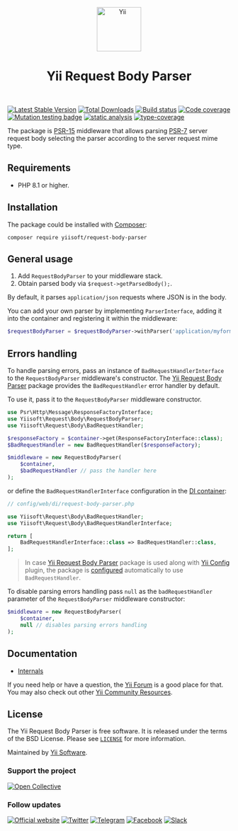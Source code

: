 <p align="center">
    <a href="https://github.com/yiisoft" target="_blank">
        <img src="https://yiisoft.github.io/docs/images/yii_logo.svg" height="100px" alt="Yii">
    </a>
    <h1 align="center">Yii Request Body Parser</h1>
    <br>
</p>

[![Latest Stable Version](https://poser.pugx.org/yiisoft/request-body-parser/v)](https://packagist.org/packages/yiisoft/request-body-parser)
[![Total Downloads](https://poser.pugx.org/yiisoft/request-body-parser/downloads)](https://packagist.org/packages/yiisoft/request-body-parser)
[![Build status](https://github.com/yiisoft/request-body-parser/actions/workflows/build.yml/badge.svg)](https://github.com/yiisoft/request-body-parser/actions/workflows/build.yml)
[![Code coverage](https://codecov.io/gh/yiisoft/request-body-parser/graph/badge.svg?token=9TQJWSE5HQ)](https://codecov.io/gh/yiisoft/request-body-parser)
[![Mutation testing badge](https://img.shields.io/endpoint?style=flat&url=https%3A%2F%2Fbadge-api.stryker-mutator.io%2Fgithub.com%2Fyiisoft%2Frequest-body-parser%2Fmaster)](https://dashboard.stryker-mutator.io/reports/github.com/yiisoft/request-body-parser/master)
[![static analysis](https://github.com/yiisoft/request-body-parser/workflows/static%20analysis/badge.svg)](https://github.com/yiisoft/request-body-parser/actions?query=workflow%3A%22static+analysis%22)
[![type-coverage](https://shepherd.dev/github/yiisoft/request-body-parser/coverage.svg)](https://shepherd.dev/github/yiisoft/request-body-parser)

The package is [PSR-15](https://www.php-fig.org/psr/psr-15/) middleware that allows parsing [PSR-7](https://www.php-fig.org/psr/psr-7/)
server request body selecting the parser according to the server request mime type.

## Requirements

- PHP 8.1 or higher.

## Installation

The package could be installed with [Composer](https://getcomposer.org):

```shell
composer require yiisoft/request-body-parser
```

## General usage

1. Add `RequestBodyParser` to your middleware stack.
2. Obtain parsed body via `$request->getParsedBody();`.

By default, it parses `application/json` requests where JSON is in the body. 

You can add your own parser by implementing `ParserInterface`, adding it into the container and registering it within
the middleware:

```php
$requestBodyParser = $requestBodyParser->withParser('application/myformat', MyFormatParser::class);
``` 

## Errors handling

To handle parsing errors, pass an instance of `BadRequestHandlerInterface` to the `RequestBodyParser` middleware's constructor.
The [Yii Request Body Parser](yiisoft/request-body-parser) package provides the `BadRequestHandler` error handler by default.

To use it, pass it to the `RequestBodyParser` middleware constructor.

```php
use Psr\Http\Message\ResponseFactoryInterface;
use Yiisoft\Request\Body\RequestBodyParser;
use Yiisoft\Request\Body\BadRequestHandler;

$responseFactory = $container->get(ResponseFactoryInterface::class);
$BadRequestHandler = new BadRequestHandler($responseFactory);

$middleware = new RequestBodyParser(
    $container,
    $badRequestHandler // pass the handler here
);
```

or define the `BadRequestHandlerInterface` configuration in the [DI container](https://github.com/yiisoft/di):

```php
// config/web/di/request-body-parser.php

use Yiisoft\Request\Body\BadRequestHandler;
use Yiisoft\Request\Body\BadRequestHandlerInterface;

return [
    BadRequestHandlerInterface::class => BadRequestHandler::class,
];
```

> In case [Yii Request Body Parser](yiisoft/request-body-parser) package is used along with [Yii Config](https://github.com/yiisoft/config) plugin, the package is [configured](./config/di-web.php)
automatically to use `BadRequestHandler`.

To disable parsing errors handling pass `null` as the `badRequestHandler` parameter of the `RequestBodyParser` middleware constructor:

```php
$middleware = new RequestBodyParser(
    $container,
    null // disables parsing errors handling
);
```

## Documentation

- [Internals](docs/internals.md)

If you need help or have a question, the [Yii Forum](https://forum.yiiframework.com/c/yii-3-0/63) is a good place for that.
You may also check out other [Yii Community Resources](https://www.yiiframework.com/community).

## License

The Yii Request Body Parser is free software. It is released under the terms of the BSD License.
Please see [`LICENSE`](./LICENSE.md) for more information.

Maintained by [Yii Software](https://www.yiiframework.com/).

### Support the project

[![Open Collective](https://img.shields.io/badge/Open%20Collective-sponsor-7eadf1?logo=open%20collective&logoColor=7eadf1&labelColor=555555)](https://opencollective.com/yiisoft)

### Follow updates

[![Official website](https://img.shields.io/badge/Powered_by-Yii_Framework-green.svg?style=flat)](https://www.yiiframework.com/)
[![Twitter](https://img.shields.io/badge/twitter-follow-1DA1F2?logo=twitter&logoColor=1DA1F2&labelColor=555555?style=flat)](https://twitter.com/yiiframework)
[![Telegram](https://img.shields.io/badge/telegram-join-1DA1F2?style=flat&logo=telegram)](https://t.me/yii3en)
[![Facebook](https://img.shields.io/badge/facebook-join-1DA1F2?style=flat&logo=facebook&logoColor=ffffff)](https://www.facebook.com/groups/yiitalk)
[![Slack](https://img.shields.io/badge/slack-join-1DA1F2?style=flat&logo=slack)](https://yiiframework.com/go/slack)
